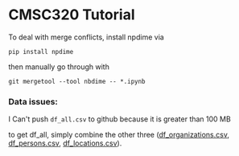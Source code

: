 # CMSC320 Tutorial

To deal with merge conflicts, install npdime via 

 `pip install npdime`

then manually go through with 

`git mergetool --tool nbdime -- *.ipynb`

### Data issues:


I Can't push `df_all.csv` to github because it is greater than 100 MB

to get df_all, simply combine the other three ([df_organizations.csv](df_organizations.csv), [df_persons.csv](df_persons.csv), [df_locations.csv](df_locations.csv)).

